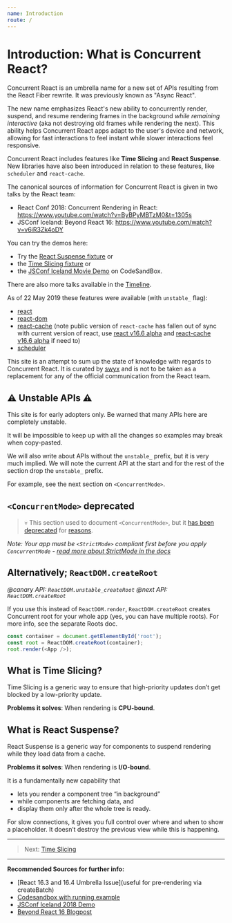```yaml
---
name: Introduction
route: /
---
```


# Introduction: What is Concurrent React?

Concurrent React is an umbrella name for a new set of APIs resulting from the React Fiber rewrite.
It was previously known as "Async React".

The new name emphasizes React's new ability to concurrently render, suspend, and resume rendering frames
in the background _while remaining interactive_ (aka not destroying old frames while rendering the next).
This ability helps Concurrent React apps adapt to the user's device and network,
allowing for fast interactions to feel instant while slower interactions feel responsive.

Concurrent React includes features like **Time Slicing** and **React Suspense**.
New libraries have also been introduced in relation to these features, like `scheduler` and `react-cache`.

The canonical sources of information for Concurrent React is given in two talks by the React team:

- React Conf 2018: Concurrent Rendering in React: https://www.youtube.com/watch?v=ByBPyMBTzM0&t=1305s
- JSConf Iceland: Beyond React 16: https://www.youtube.com/watch?v=v6iR3Zk4oDY

You can try the demos here:

- Try the [React Suspense fixture](https://codesandbox.io/s/k3m2rq627o) or
- the [Time Slicing fixture](https://codesandbox.io/s/xl3rjr9mjo) or
- the [JSConf Iceland Movie Demo](https://codesandbox.io/s/r76q199xxn) on CodeSandBox.

There are also more talks available in the [Timeline](/Timeline.md).

As of 22 May 2019 these features were available (with `unstable_` flag):

- [react](https://www.npmjs.com/package/react)
- [react-dom](https://www.npmjs.com/package/react-dom)
- [react-cache](https://www.npmjs.com/package/react-cache) (note public version of `react-cache` has fallen out of sync with current version of react, use [react v16.6 alpha](https://www.npmjs.com/package/react-cache/v/16.6.0-alpha.8af6728) and [react-cache v16.6 alpha](https://www.npmjs.com/package/react-cache/v/16.6.0-alpha.8af6728) if need to)
- [scheduler](https://www.npmjs.com/package/scheduler)

This site is an attempt to sum up the state of knowledge with regards to Concurrent React.
It is curated by [swyx](http://twitter.com/swyx) and is not to be taken as a replacement for any
of the official communication from the React team.

## ⚠️ Unstable APIs ⚠️

This site is for early adopters only. Be warned that many APIs here are completely unstable.

It will be impossible to keep up with all the changes so examples may break when copy-pasted.

We will also write about APIs without the `unstable_` prefix, but it is very much implied.
We will note the current API at the start and for the rest of the section drop the `unstable_` prefix.

For example, see the next section on `<ConcurrentMode>`.

## `<ConcurrentMode>` deprecated

> 💀 This section used to document `<ConcurrentMode>`, but it [has been deprecated](https://github.com/facebook/react/pull/15532) for [reasons](https://github.com/facebook/react/pull/15502/files).

_Note: Your app must be `<StrictMode>` compliant first before you apply `ConcurrentMode` - [read more about StrictMode in the docs](https://reactjs.org/docs/strict-mode.html)_

## Alternatively; `ReactDOM.createRoot`

_@canary API: `ReactDOM.unstable_createRoot`_
_@next API: `ReactDOM.createRoot`_

If you use this instead of `ReactDOM.render`, `ReactDOM.createRoot` creates Concurrent root for your whole app (yes, you can have multiple roots). For more info, see the separate Roots doc.

```js
const container = document.getElementById('root');
const root = ReactDOM.createRoot(container);
root.render(<App />);
```

## What is Time Slicing?

Time Slicing is a generic way to ensure that high-priority updates don’t get blocked by a low-priority update.

**Problems it solves**: When rendering is **CPU-bound**.

## What is React Suspense?

React Suspense is a generic way for components to suspend rendering while they load data from a cache.

**Problems it solves**: When rendering is **I/O-bound**.

It is a fundamentally new capability that

- lets you render a component tree “in background”
- while components are fetching data, and
- display them only after the whole tree is ready.

For slow connections, it gives you full control over where and when to show a placeholder.
It doesn’t destroy the previous view while this is happening.

---

> Next: [Time Slicing](apis/time-slicing.md)

---

**Recommended Sources for further info:**

- [React 16.3 and 16.4 Umbrella Issue](useful for pre-rendering via createBatch)
- [Codesandbox with running example](https://codesandbox.io/s/w0n9ok3mqw)
- [JSConf Iceland 2018 Demo](https://www.youtube.com/watch?v=nLF0n9SACd4)
- [Beyond React 16 Blogpost](https://reactjs.org/blog/2018/03/01/sneak-peek-beyond-react-16.html)

